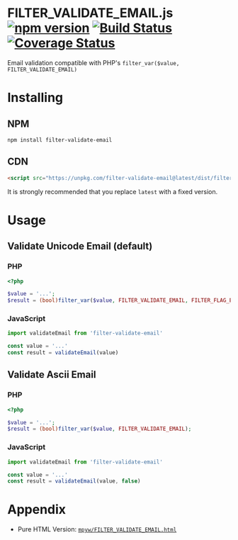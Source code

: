 # FILTER_VALIDATE_EMAIL.js [![npm version](https://badge.fury.io/js/filter-validate-email.svg)](https://badge.fury.io/js/filter-validate-email) [![Build Status](https://github.com/mpyw/FILTER_VALIDATE_EMAIL.js/actions/workflows/ci.yml/badge.svg?branch=master)](https://github.com/mpyw/FILTER_VALIDATE_EMAIL.js/actions) [![Coverage Status](https://coveralls.io/repos/github/mpyw/FILTER_VALIDATE_EMAIL.js/badge.svg?branch=master)](https://coveralls.io/github/mpyw/FILTER_VALIDATE_EMAIL.js?branch=master)

Email validation compatible with PHP's `filter_var($value, FILTER_VALIDATE_EMAIL)`

# Installing

## NPM

```
npm install filter-validate-email
```

## CDN

```html
<script src="https://unpkg.com/filter-validate-email@latest/dist/filter-validate-email.min.js"></script>
```

It is strongly recommended that you replace `latest` with a fixed version.

# Usage

## Validate Unicode Email (default)

### PHP

```php
<?php

$value = '...';
$result = (bool)filter_var($value, FILTER_VALIDATE_EMAIL, FILTER_FLAG_EMAIL_UNICODE);
```

### JavaScript

```js
import validateEmail from 'filter-validate-email'

const value = '...'
const result = validateEmail(value)
```

## Validate Ascii Email

### PHP

```php
<?php

$value = '...';
$result = (bool)filter_var($value, FILTER_VALIDATE_EMAIL);
```

### JavaScript

```js
import validateEmail from 'filter-validate-email'

const value = '...'
const result = validateEmail(value, false)
```

# Appendix

- Pure HTML Version: [`mpyw/FILTER_VALIDATE_EMAIL.html`](https://github.com/mpyw/FILTER_VALIDATE_EMAIL.html)
